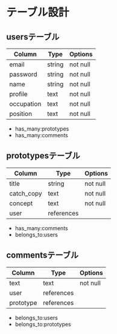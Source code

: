# テーブル設計

## usersテーブル
| Column     | Type   | Options     |
| ---------- | ------ | ----------- |
| email      | string | not null    |
| password   | string | not null    |
| name       | string | not null    |
| profile    | text   | not null    |
| occupation | text   | not null    |
| position   | text   | not null    |

- has_many:prototypes
- has_many:comments

## prototypesテーブル
| Column     | Type        | Options  |
| ---------- | ----------- | -------- |
| title      | string      | not null |
| catch_copy | text        | not null |
| concept    | text        | not null |
| user       | references  |          |

- has_many:comments
- belongs_to:users

## commentsテーブル
| Column    | Type       | Options  |
| --------- | ---------- | -------- |
| text      | text       | not null |
| user      | references |          |
| prototype | references |          |

- belongs_to:users
- belongs_to:prototypes